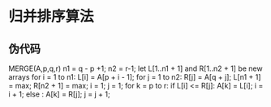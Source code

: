 # 归并排序算法
## 伪代码
MERGE(A,p,q,r)
    n1 = q - p +1;
    n2 = r-1;
    let L[1..n1 + 1] and R[1..n2 + 1] be new arrays
    for i = 1 to n1:
        L[i] = A[p + i - 1];
    for j = 1 to n2:
        R[j] = A[q + j];
    L[n1 + 1] = max;
    R[n2 + 1] = max;
    i = 1;
    j = 1;
    for k = p to r:
        if L[i] <= R[j]:
            A[k] = L[i];
            i = i + 1;
        else :
            A[k] = R[j];
            j = j + 1;